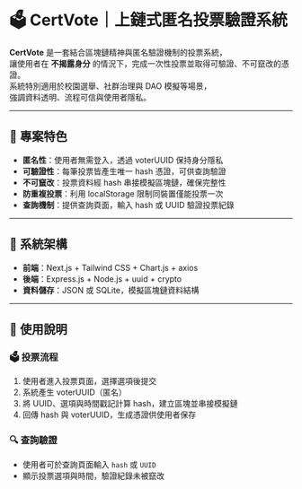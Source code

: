# 🗳️ CertVote｜上鏈式匿名投票驗證系統

**CertVote** 是一套結合區塊鏈精神與匿名驗證機制的投票系統，  
讓使用者在 **不揭露身分** 的情況下，完成一次性投票並取得可驗證、不可竄改的憑證。  
系統特別適用於校園選舉、社群治理與 DAO 模擬等場景，  
強調資料透明、流程可信與使用者隱私。

---

## 📌 專案特色

- **匿名性**：使用者無需登入，透過 voterUUID 保持身分隱私  
- **可驗證性**：每筆投票皆產生唯一 hash 憑證，可供查詢驗證  
- **不可竄改**：投票資料經 hash 串接模擬區塊鏈，確保完整性  
- **防重複投票**：利用 localStorage 限制同裝置僅能投票一次  
- **查詢機制**：提供查詢頁面，輸入 hash 或 UUID 驗證投票紀錄  

---

## 🧩 系統架構

- **前端**：Next.js + Tailwind CSS + Chart.js + axios  
- **後端**：Express.js + Node.js + uuid + crypto  
- **資料儲存**：JSON 或 SQLite，模擬區塊鏈資料結構  

---

## 🔧 使用說明

### 🗳️ 投票流程
1. 使用者進入投票頁面，選擇選項後提交  
2. 系統產生 voterUUID（匿名）  
3. 將 UUID、選項與時間戳記計算 hash，建立區塊並串接模擬鏈  
4. 回傳 hash 與 voterUUID，生成憑證供使用者保存  

### 🔍 查詢驗證
- 使用者可於查詢頁面輸入 `hash` 或 `UUID`  
- 顯示投票選項與時間，驗證紀錄未被竄改  
